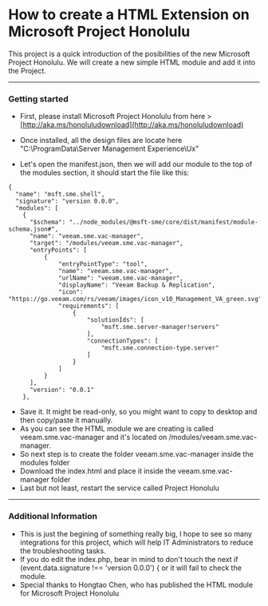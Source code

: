 How to create a HTML Extension on Microsoft Project Honolulu
===================

This project is a quick introduction of the posibilities of the new Microsoft Project Honolulu. We will create a new simple HTML module and add it into the Project.

----------

### Getting started
* First, please install Microsoft Project Honolulu from here > [http://aka.ms/honoluludownload](http://aka.ms/honoluludownload)
* Once installed, all the design files are locate here "C:\ProgramData\Server Management Experience\Ux\" 

* Let's open the manifest.json, then we will add our module to the top of the modules section, it should start the file like this:
```
{
  "name": "msft.sme.shell",
  "signature": "version 0.0.0",
  "modules": [
    {
      "$schema": "../node_modules/@msft-sme/core/dist/manifest/module-schema.json#",
      "name": "veeam.sme.vac-manager",
      "target": "/modules/veeam.sme.vac-manager",
      "entryPoints": [
          {
              "entryPointType": "tool",
              "name": "veeam.sme.vac-manager",
              "urlName": "veeam.sme.vac-manager",
              "displayName": "Veeam Backup & Replication",
              "icon": "https://go.veeam.com/rs/veeam/images/icon_v10_Management_VA_green.svg",
              "requirements": [
                  {
                      "solutionIds": [
                          "msft.sme.server-manager!servers"
                      ],
                      "connectionTypes": [
                          "msft.sme.connection-type.server"
                      ]
                  }
              ]
          }
      ],
      "version": "0.0.1"
    },
```
* Save it. It might be read-only, so you might want to copy to desktop and then copy/paste it manually.
* As you can see the HTML module we are creating is called veeam.sme.vac-manager and it's located on /modules/veeam.sme.vac-manager.
* So next step is to create the folder veeam.sme.vac-manager inside the modules folder
* Download the index.html and place it inside the veeam.sme.vac-manager folder
* Last but not least, restart the service called Project Honolulu 


----------

### Additional Information
* This is just the begining of something really big, I hope to see so many integrations for this project, which will help IT Administrators to reduce the troubleshooting tasks.
* If you do edit the index.php, bear in mind to don't touch the next  if (event.data.signature !== 'version 0.0.0') { or it will fail to check the module.
* Special thanks to Hongtao Chen, who has published the HTML module for Microsoft Project Honolulu